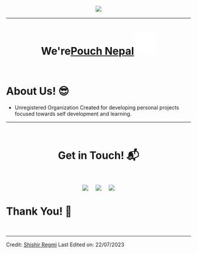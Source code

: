 <p align="center">
  <img src="https://avatars.githubusercontent.com/u/137431121?s=200&v=4" height="230"/>
</p>
<hr>
<h1 align="center">We're<a href="https://github.com/Pouch-Nepal">Pouch Nepal<a><img src="https://github.com/Kathryn-Jie/Kathryn-Jie/blob/main/wave.gif" width="60px"/></h1>
<Br>
<h1>About Us! 😎</h1>

- Unregistered Organization Created for developing personal projects focused towards self development and learning.
  
<hr>
<Br>
<h1 align="center">Get in Touch! 📬</h1>
<Br>
<p align="center">
<a href="https://www.linkedin.com/in/shishirregmi" target="blank"><img align="center" src="https://img.shields.io/badge/Shishir Regmi-0077B5?style=for-the-badge&logo=linkedin&logoColor=white" /></a> &nbsp;&nbsp;&nbsp;  <a href="mailto:pouchnepal@gmail.com" target="blank"><img align="center" src="https://img.shields.io/badge/pouchnepal@gmail.com-D14836?style=for-the-badge&logo=gmail&logoColor=white" /></a>    &nbsp;&nbsp;&nbsp;       <a href="https://www.github.com/pouch-nepal" target="blank"><img align="center" src="https://img.shields.io/badge/Pouch Nepal-100000?style=for-the-badge&logo=github&logoColor=white" /></a>
</p>
<h1>Thank You! 🤵 </h1>
<Br>

------
  
Credit: [Shishir Regmi](https://github.com/shishirregmi)
Last Edited on: 22/07/2023

